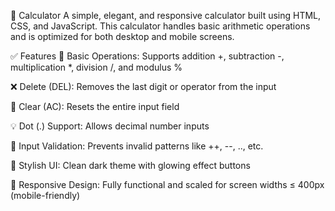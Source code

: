 🧮 Calculator 
A simple, elegant, and responsive calculator built using HTML, CSS, and JavaScript.
This calculator handles basic arithmetic operations and is optimized for both desktop and mobile screens.

✅ Features
🔢 Basic Operations: Supports addition +, subtraction -, multiplication *, division /, and modulus %

❌ Delete (DEL): Removes the last digit or operator from the input

🧼 Clear (AC): Resets the entire input field

💡 Dot (.) Support: Allows decimal number inputs

🚫 Input Validation: Prevents invalid patterns like ++, --, .., etc.

🎨 Stylish UI: Clean dark theme with glowing effect buttons

📱 Responsive Design: Fully functional and scaled for screen widths ≤ 400px (mobile-friendly)

